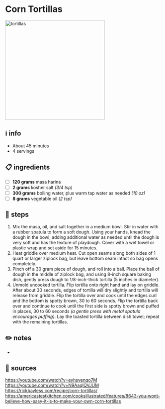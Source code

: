 # Corn Tortillas
<img src="https://food.fnr.sndimg.com/content/dam/images/food/fullset/2019/7/16/5/homemade-corn-tortillas-7130233.jpg" alt="tortillas" width="320"/>

## ℹ️ info  
* About 45 minutes  
* 4 servings  

## 📋 ingredients  
- [ ] **120	grams**	masa harina
- [ ] **2	grams**	kosher salt *(3/4 tsp)*
- [ ] **300	grams**	boiling water, plus warm tap water as needed *(10 oz)*
- [ ] **8	grams**	vegetable oil *(2 tsp)*

## 🔪 steps  
1. Mix the masa, oil, and salt together in a medium bowl. Stir in water with a rubber spatula to form a soft dough. Using your hands, knead the dough in the bowl, adding additional water as needed until the dough is very soft and has the texture of playdough. Cover with a wet towel or plastic wrap and set aside for 15 minutes.
2. Heat griddle over medium heat. Cut open seams along both sides of 1 quart or larger ziplock bag, but leave bottom seam intact so bag opens completely.
3. Pinch off a 30 gram piece of dough, and roll into a ball. Place the ball of dough in the middle of ziplock bag, and using 8-inch square baking dish, gently press dough to 1/8-inch-thick tortilla (5 inches in diameter).
4. Unmold uncooked tortilla. Flip tortilla onto right hand and lay on griddle. After about 30 seconds, edges of tortilla will dry slightly and tortilla will release from griddle. Flip the tortilla over and cook until the edges curl and the bottom is spotty brown, 30 to 60 seconds. Flip the tortilla back over and continue to cook until the first side is spotty brown and puffed in places, 30 to 60 seconds *(a gentle press with metal spatula encourages puffing)*. Lay the toasted tortilla between dish towel; repeat with the remaining tortillas.

## ✏️ notes  
*

## 🔗 sources  
https://youtube.com/watch?v=eyhsvenqo7M  
https://youtube.com/watch?v=N9AaqIQVJUM  
https://rickbayless.com/recipe/corn-tortillas/  
https://americastestkitchen.com/cooksillustrated/features/8643-you-wont-believe-how-easy-it-is-to-make-your-own-corn-tortillas  

